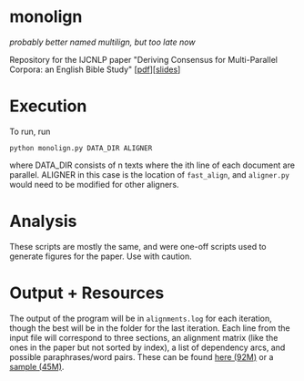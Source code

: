 # monolign
_probably better named multilign, but too late now_

Repository for the IJCNLP paper "Deriving Consensus for Multi-Parallel Corpora: an English Bible Study" [[pdf](http://cs.jhu.edu/~paxia/papers/ijcnlp17-paper.pdf)][[slides](http://cs.jhu.edu/~paxia/papers/ijcnlp17-slides.pdf)]

# Execution

To run, run
```
python monolign.py DATA_DIR ALIGNER
```
where DATA_DIR consists of n texts where the ith line of each document are parallel. ALIGNER in this case is the location of `fast_align`, and `aligner.py` would need to be modified for other aligners.

# Analysis

These scripts are mostly the same, and were one-off scripts used to generate figures for the paper. Use with caution.

# Output + Resources

The output of the program will be in `alignments.log` for each iteration, though the best will be in the folder for the last iteration. Each line from the input file will correspond to three sections, an alignment matrix (like the ones in the paper but not sorted by index), a list of dependency arcs, and possible paraphrases/word pairs. These can be found [here (92M)](http://cs.jhu.edu/~paxia/papers/monolign.tar.gz) or a [sample (45M)](http://cs.jhu.edu/~paxia/papers/monolign-small.tar.gz).
